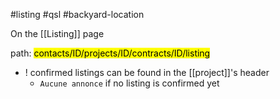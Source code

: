 #listing
#qsl 
#backyard-location

On the [[Listing]] page

path: <mark class='path'>contacts/ID/projects/ID/contracts/ID/listing</mark>

- ! confirmed listings can be found in the [[project]]'s header
	- `Aucune annonce` if no listing is confirmed yet
